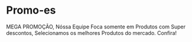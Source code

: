 # Promo-es
MEGA PROMOÇÃO, Nóssa Equipe Foca somente em Produtos com Super descontos, Selecionamos os melhores Produtos do mercado. Confira!
